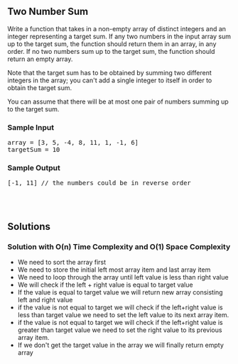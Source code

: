 <h2>Two Number Sum</h2>
<p>
  Write a function that takes in a non-empty array of distinct integers and an
  integer representing a target sum. If any two numbers in the input array sum
  up to the target sum, the function should return them in an array, in any
  order. If no two numbers sum up to the target sum, the function should return
  an empty array.
</p>
<p>
  Note that the target sum has to be obtained by summing two different integers
  in the array; you can't add a single integer to itself in order to obtain the
  target sum.
</p>
<p>
  You can assume that there will be at most one pair of numbers summing up to
  the target sum.
</p>
<h3>Sample Input</h3>
<pre><span>array</span> = [3, 5, -4, 8, 11, 1, -1, 6]
<span>targetSum</span> = 10
</pre>
<h3>Sample Output</h3>
<pre>[-1, 11] <span>// the numbers could be in reverse order</span>
</pre>

</br>
</br>
<h2>Solutions</h2>
<h3>Solution with O(n) Time Complexity and O(1) Space Complexity</h3>
<ul>
<li>We need to sort the array first</li>
<li>We need to store the initial left most array item and last array item</li>
<li>We need to loop through the array until left value is less than right value</li>
<li>We will check if the left + right value is equal to target value</li>
<li>If the value is equal to target value we will return new array consisting left and right value</li>
<li>if the value is not equal to target we will check if the left+right value is less than target value we need to set the left value to its next array item.</li>
<li>if the value is not equal to target we will check if the left+right value is greater than target value we need to set the right value to its previous array item.</li>
<li>If we don't get the target value in the array we will finally return empty array</li>
</ul>
